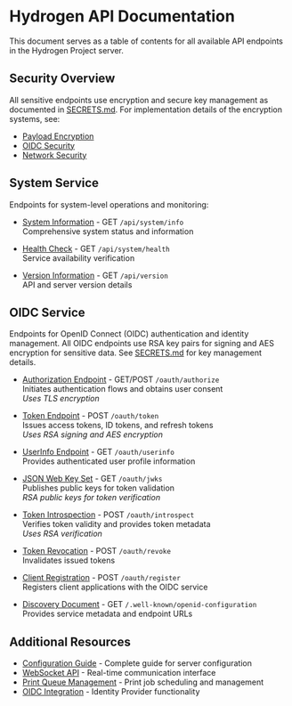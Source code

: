 # Hydrogen API Documentation

This document serves as a table of contents for all available API endpoints in the Hydrogen Project server.

## Security Overview

All sensitive endpoints use encryption and secure key management as documented in [SECRETS.md](../SECRETS.md). For implementation details of the encryption systems, see:

- [Payload Encryption](../payload/README.md)
- [OIDC Security](./oidc_integration.md)
- [Network Security](./reference/network_architecture.md)

## System Service

Endpoints for system-level operations and monitoring:

- [System Information](./api/system/system_info.md) - GET `/api/system/info`  
  Comprehensive system status and information
  
- [Health Check](./api/system/system_health.md) - GET `/api/system/health`  
  Service availability verification
  
- [Version Information](./api/system/system_version.md) - GET `/api/version`  
  API and server version details

## OIDC Service

Endpoints for OpenID Connect (OIDC) authentication and identity management. All OIDC endpoints use RSA key pairs for signing and AES encryption for sensitive data. See [SECRETS.md](../SECRETS.md) for key management details.

- [Authorization Endpoint](./api/oidc/oidc_endpoints.md#authorization) - GET/POST `/oauth/authorize`  
  Initiates authentication flows and obtains user consent  
  *Uses TLS encryption*

- [Token Endpoint](./api/oidc/oidc_endpoints.md#token) - POST `/oauth/token`  
  Issues access tokens, ID tokens, and refresh tokens  
  *Uses RSA signing and AES encryption*
  
- [UserInfo Endpoint](./api/oidc/oidc_endpoints.md#userinfo) - GET `/oauth/userinfo`  
  Provides authenticated user profile information
  
- [JSON Web Key Set](./api/oidc/oidc_endpoints.md#jwks) - GET `/oauth/jwks`  
  Publishes public keys for token validation  
  *RSA public keys for token verification*

- [Token Introspection](./api/oidc/oidc_endpoints.md#introspection) - POST `/oauth/introspect`  
  Verifies token validity and provides token metadata  
  *Uses RSA verification*
  
- [Token Revocation](./api/oidc/oidc_endpoints.md#revocation) - POST `/oauth/revoke`  
  Invalidates issued tokens
  
- [Client Registration](./api/oidc/oidc_endpoints.md#registration) - POST `/oauth/register`  
  Registers client applications with the OIDC service
  
- [Discovery Document](./api/oidc/oidc_endpoints.md#discovery) - GET `/.well-known/openid-configuration`  
  Provides service metadata and endpoint URLs

## Additional Resources

- [Configuration Guide](./configuration.md) - Complete guide for server configuration
- [WebSocket API](./web_socket.md) - Real-time communication interface
- [Print Queue Management](./print_queue.md) - Print job scheduling and management
- [OIDC Integration](./oidc_integration.md) - Identity Provider functionality
